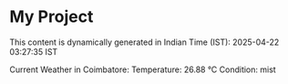 # My Project

This content is dynamically generated in Indian Time (IST): 2025-04-22 03:27:35 IST


Current Weather in Coimbatore:
Temperature: 26.88 °C
Condition: mist
